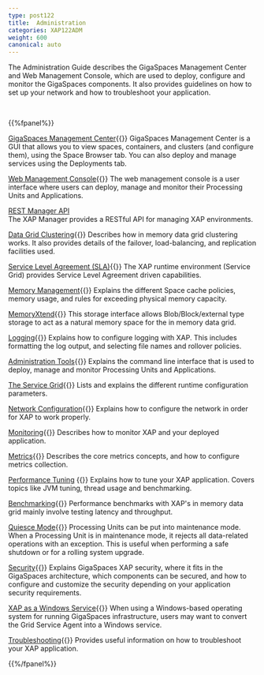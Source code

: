 ```yaml
---
type: post122
title:  Administration
categories: XAP122ADM
weight: 600
canonical: auto
---
```




The Administration Guide describes the GigaSpaces Management Center and Web Management Console, which are used to deploy, configure and monitor the GigaSpaces components. It also provides guidelines on how to set up your network and how to troubleshoot your application.


<br>

{{%fpanel%}}

[GigaSpaces Management Center](./gigaspaces-management-center.html){{<wbr>}}
GigaSpaces Management Center is a GUI that allows you to view spaces, containers, and clusters (and configure them), using the Space Browser tab. You can also deploy and manage services using the Deployments tab.

[Web Management Console](./web-management-console.html){{<wbr>}}
The web management console is a user interface where users can deploy, manage and monitor their Processing Units and Applications.

[REST Manager API](./xap-manager-rest.html)<br>
The XAP Manager provides a RESTful API for managing XAP environments.

[Data Grid Clustering](./data-grid-clustering.html){{<wbr>}}
Describes how in memory data grid clustering works. It also provides details of the failover, load-balancing, and replication facilities used.

[Service Level Agreement (SLA)](./the-sla-overview.html){{<wbr>}}
The XAP runtime environment (Service Grid) provides Service Level Agreement driven capabilities.

[Memory Management](./memory-management-overview.html){{<wbr>}}
Explains the different Space cache policies, memory usage, and rules for exceeding physical memory capacity.

[MemoryXtend](./memoryxtend-overview.html){{<wbr>}}
This storage interface allows Blob/Block/external type storage to act as a natural memory space for the in memory data grid.

[Logging](./logging-overview.html){{<wbr>}}
Explains how to configure logging with XAP. This includes formatting the log output, and selecting file names and rollover policies.

[Administration Tools](./administration-tools.html){{<wbr>}}
Explains the command line interface that is used to deploy, manage and monitor Processing Units and Applications.

[The Service Grid](./runtime-configuration.html){{<wbr>}}
Lists and explains the different runtime configuration parameters.

[Network Configuration](./network.html){{<wbr>}}
Explains how to configure the network in order for XAP to work properly.

[Monitoring](./monitoring.html){{<wbr>}}
Describes how to monitor XAP and your deployed application.

[Metrics](./metrics-overview.html){{<wbr>}}
Describes the core metrics concepts, and how to configure metrics collection.

[Performance Tuning](./tuning.html) {{<wbr>}}
Explains how to tune your XAP application. Covers topics like JVM tuning, thread usage and benchmarking.

[Benchmarking](./benchmarking.html){{<wbr>}}
Performance benchmarks with XAP's in memory data grid mainly involve testing latency and throughput.

[Quiesce Mode](./quiescemode.html){{<wbr>}}
Processing Units can be put into maintenance mode. When a Processing Unit is in maintenance mode, it rejects all data-related operations with an exception. This is useful when performing a safe shutdown or for a rolling system upgrade.

[Security](../security/index.html){{<wbr>}}
Explains GigaSpaces XAP security, where it fits in the GigaSpaces architecture, which components can be secured, and how to configure and customize the security depending on your application security requirements.

[XAP as a Windows Service](./installation-windows-service.html){{<wbr>}}
When using a Windows-based operating system for running GigaSpaces infrastructure, users may want to convert the Grid Service Agent into a Windows service.

[Troubleshooting](./troubleshooting.html){{<wbr>}}
Provides useful information on how to troubleshoot your XAP application.

{{%/fpanel%}}



